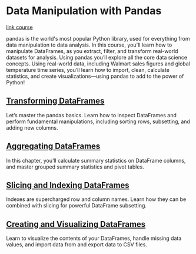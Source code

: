 # Data Manipulation with Pandas

[link course](https://app.datacamp.com/learn/courses/data-manipulation-with-pandas)

pandas is the world's most popular Python library, used for everything from data manipulation to data analysis. In this course, you'll learn how to manipulate DataFrames, as you extract, filter, and transform real-world datasets for analysis. Using pandas you’ll explore all the core data science concepts. Using real-world data, including Walmart sales figures and global temperature time series, you’ll learn how to import, clean, calculate statistics, and create visualizations—using pandas to add to the power of Python!  


## [Transforming DataFrames](./01_transforming_dataframes/)

Let’s master the pandas basics. Learn how to inspect DataFrames and perform fundamental manipulations, including sorting rows, subsetting, and adding new columns.  

## [Aggregating DataFrames](./02_aggregating_dataframes/)

In this chapter, you’ll calculate summary statistics on DataFrame columns, and master grouped summary statistics and pivot tables. 

## [Slicing and Indexing DataFrames](./03_slicing_and_indexing_dataframes/)

Indexes are supercharged row and column names. Learn how they can be combined with slicing for powerful DataFrame subsetting. 

## [Creating and Visualizing DataFrames](./04_creating_and_visualizing_dataframes/)

Learn to visualize the contents of your DataFrames, handle missing data values, and import data from and export data to CSV files. 